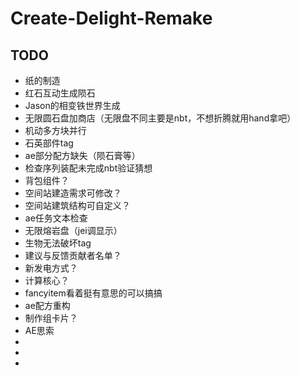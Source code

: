 # Create-Delight-Remake

## TODO

- 纸的制造
- 红石互动生成陨石
- Jason的相变铁世界生成
- 无限圆石盘加商店（无限盘不同主要是nbt，不想折腾就用hand拿吧）
- 机动多方块并行
- 石英部件tag
- ae部分配方缺失（陨石膏等）
- 检查序列装配未完成nbt验证猜想
- 背包组件？
- 空间站建造需求可修改？
- 空间站建筑结构可自定义？
- ae任务文本检查
- 无限熔岩盘（jei调显示）
- 生物无法破坏tag
- 建议与反馈贡献者名单？
- 新发电方式？
- 计算核心？
- fancyitem看着挺有意思的可以搞搞
- ae配方重构
- 制作组卡片？
- AE思索
- 
- 
- 
